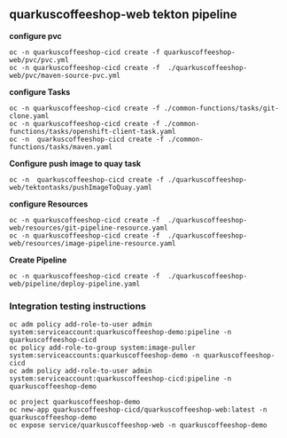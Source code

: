 ## quarkuscoffeeshop-web tekton pipeline

**configure pvc**
```
oc -n quarkuscoffeeshop-cicd create -f quarkuscoffeeshop-web/pvc/pvc.yml
oc -n quarkuscoffeeshop-cicd create -f  ./quarkuscoffeeshop-web/pvc/maven-source-pvc.yml
```


**configure Tasks**
```
oc -n quarkuscoffeeshop-cicd create -f ./common-functions/tasks/git-clone.yaml
oc -n quarkuscoffeeshop-cicd create -f ./common-functions/tasks/openshift-client-task.yaml
oc -n  quarkuscoffeeshop-cicd create -f ./common-functions/tasks/maven.yaml
```

**Configure push image to quay task**
```
oc -n  quarkuscoffeeshop-cicd create -f ./quarkuscoffeeshop-web/tektontasks/pushImageToQuay.yaml
```

**configure Resources**
```
oc -n quarkuscoffeeshop-cicd create -f  ./quarkuscoffeeshop-web/resources/git-pipeline-resource.yaml
oc -n quarkuscoffeeshop-cicd create -f  ./quarkuscoffeeshop-web/resources/image-pipeline-resource.yaml
```

**Create Pipeline**
```
oc -n quarkuscoffeeshop-cicd create -f  ./quarkuscoffeeshop-web/pipeline/deploy-pipeline.yaml
```


### Integration testing instructions 
```
oc adm policy add-role-to-user admin system:serviceaccount:quarkuscoffeeshop-demo:pipeline -n quarkuscoffeeshop-cicd
oc policy add-role-to-group system:image-puller system:serviceaccounts:quarkuscoffeeshop-demo -n quarkuscoffeeshop-cicd
oc adm policy add-role-to-user admin system:serviceaccount:quarkuscoffeeshop-cicd:pipeline -n quarkuscoffeeshop-demo

oc project quarkuscoffeeshop-demo
oc new-app quarkuscoffeeshop-cicd/quarkuscoffeeshop-web:latest -n quarkuscoffeeshop-demo
oc expose service/quarkuscoffeeshop-web -n quarkuscoffeeshop-demo
```